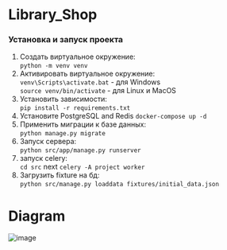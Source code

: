 # Library_Shop

### Установка и запуск проекта
1. Создать виртуальное окружение:\
```python -m venv venv```
2. Активировать виртуальное окружение:\
```venv\Scripts\activate.bat``` - для Windows \
```source venv/bin/activate``` - для Linux и MacOS
3. Установить зависимости:\
```pip install -r requirements.txt```
4. Установите PostgreSQL and Redis
```docker-compose up -d ```
5. Применить миграции к базе данных:\
```python manage.py migrate```
6. Запуск сервера:\
```python src/app/manage.py runserver```
7. запуск celery:\
```cd src```
next
```celery -A project worker```
8. Загрузить fixture на бд:\
```python src/manage.py loaddata fixtures/initial_data.json ```

# Diagram
![image](https://github.com/Juan-Camilo-Suarez/Library_Shop/assets/71409094/7db36adb-9aa4-4573-8e34-d71ecc8398a8)
